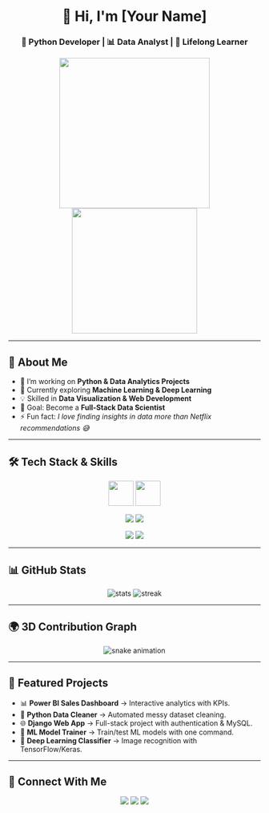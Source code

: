 <!-- Profile Header -->
<h1 align="center">👋 Hi, I'm [Your Name]</h1>
<h3 align="center">🐍 Python Developer | 📊 Data Analyst | 🚀 Lifelong Learner</h3>

<!-- 3D Animation Banner -->
<p align="center">
  <img src="https://raw.githubusercontent.com/rajput2107/rajput2107/master/Assets/Developer.gif" width="300"/>
  <img src="https://raw.githubusercontent.com/ashutosh00710/ashutosh00710/master/3D-heart.gif" width="250"/>
</p>

---

## 🚀 About Me
- 🔭 I’m working on **Python & Data Analytics Projects**
- 🌱 Currently exploring **Machine Learning & Deep Learning**
- 💡 Skilled in **Data Visualization & Web Development**
- 🎯 Goal: Become a **Full-Stack Data Scientist**
- ⚡ Fun fact: *I love finding insights in data more than Netflix recommendations 😅*

---

## 🛠️ Tech Stack & Skills

<p align="center">
  <!-- Programming -->
  <img src="https://skillicons.dev/icons?i=python,html,css,javascript,django" height="50"/>
  <!-- Database -->
  <img src="https://skillicons.dev/icons?i=mysql" height="50"/>
</p>

<p align="center">
  <!-- Data Analytics -->
  <img src="https://img.shields.io/badge/PowerBI-F2C811?style=for-the-badge&logo=powerbi&logoColor=black"/>
  <img src="https://img.shields.io/badge/Excel-217346?style=for-the-badge&logo=microsoft-excel&logoColor=white"/>
</p>

<p align="center">
  <!-- AI/ML -->
  <img src="https://img.shields.io/badge/Machine%20Learning-102230?style=for-the-badge&logo=scikit-learn&logoColor=F7931E"/>
  <img src="https://img.shields.io/badge/Deep%20Learning-FF6F00?style=for-the-badge&logo=tensorflow&logoColor=white"/>
</p>

---

## 📊 GitHub Stats

<p align="center">
  <img src="https://github-readme-stats.vercel.app/api?username=YourGitHubUsername&show_icons=true&theme=radical" alt="stats"/>
  <img src="https://github-readme-streak-stats.herokuapp.com/?user=YourGitHubUsername&theme=radical" alt="streak"/>
</p>

---

## 🌍 3D Contribution Graph

<p align="center">
  <img src="https://github.com/YourGitHubUsername/YourGitHubUsername/blob/output/github-contribution-grid-snake.svg" alt="snake animation"/>
</p>

---

## 📂 Featured Projects

- 📊 **Power BI Sales Dashboard** → Interactive analytics with KPIs.  
- 🐍 **Python Data Cleaner** → Automated messy dataset cleaning.  
- 🌐 **Django Web App** → Full-stack project with authentication & MySQL.  
- 🤖 **ML Model Trainer** → Train/test ML models with one command.  
- 🧠 **Deep Learning Classifier** → Image recognition with TensorFlow/Keras.  

---

## 🤝 Connect With Me

<p align="center">
  <a href="https://www.linkedin.com/in/m-sabin-691b6329b"><img src="https://img.shields.io/badge/-LinkedIn-blue?logo=linkedin&style=for-the-badge" /></a>
  <a href="mailto:stabinstabin50@gmail.com"><img src="https://img.shields.io/badge/-Gmail-red?logo=gmail&style=for-the-badge" /></a>
  <a href="https://twitter.com/yourhandle"><img src="https://img.shields.io/badge/-Twitter-1DA1F2?logo=twitter&style=for-the-badge" /></a>
</p>
